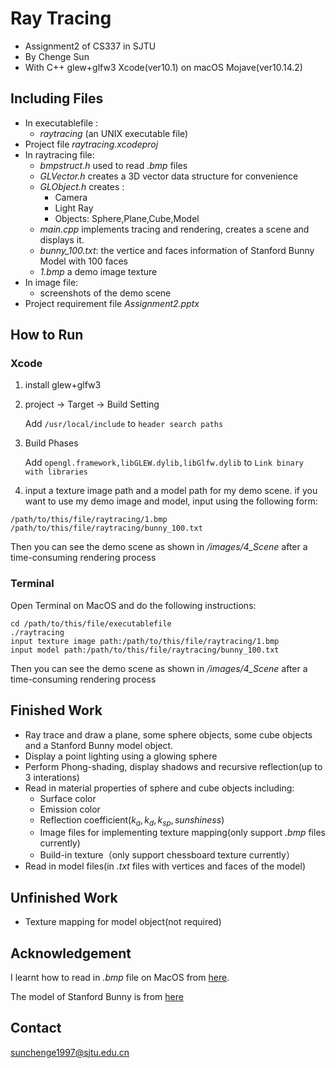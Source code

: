 # Ray Tracing
* Assignment2 of CS337 in SJTU
* By Chenge Sun
* With C++ glew+glfw3 Xcode(ver10.1) on macOS Mojave(ver10.14.2)

## Including Files
* In executablefile :
	* *raytracing* (an UNIX executable file)
* Project file *raytracing.xcodeproj*
* In raytracing file:
	* *bmpstruct.h* used to read *.bmp* files
	* *GLVector.h* creates a 3D vector data structure for convenience
	* *GLObject.h* creates :
		* Camera
		* Light Ray
		* Objects: Sphere,Plane,Cube,Model
	* *main.cpp* implements tracing and rendering, creates a scene and displays it.
	* *bunny\_100.txt*: the vertice and faces information of Stanford Bunny Model with 100 faces
	* *1.bmp* a demo image texture
* In image file:
	* screenshots of the demo scene
* Project requirement file *Assignment2.pptx*

## How to Run
### Xcode
1. install glew+glfw3
2. project -> Target -> Build Setting 
	
	Add `/usr/local/include` to `header search paths`
3. Build Phases

	Add `opengl.framework,libGLEW.dylib,libGlfw.dylib` to `Link binary with libraries`
4. input a texture image path and a model path for my demo scene. if you want to use my demo image and model, input using the following form:

~~~
/path/to/this/file/raytracing/1.bmp
/path/to/this/file/raytracing/bunny_100.txt
~~~

Then you can see the demo scene as shown in */images/4\_Scene* after a time-consuming rendering process

### Terminal
Open Terminal on MacOS and do the following instructions:

~~~
cd /path/to/this/file/executablefile
./raytracing
input texture image path:/path/to/this/file/raytracing/1.bmp
input model path:/path/to/this/file/raytracing/bunny_100.txt
~~~

Then you can see the demo scene as shown in */images/4\_Scene* after a time-consuming rendering process
		
## Finished Work
* Ray trace and draw a plane, some sphere objects, some cube objects and a Stanford Bunny model object.
* Display a point lighting using a glowing sphere
* Perform Phong-shading, display shadows and recursive reflection(up to 3 interations)
* Read in material properties of sphere and cube objects including:
	* Surface color
	* Emission color
	* Reflection coefficient($k_a,k_d,k_{sp},sunshiness$)
	* Image files for implementing texture mapping(only support *.bmp* files currently)
	* Build-in texture（only support chessboard texture currently）
* Read in model files(in *.txt* files with vertices and faces of the model)

## Unfinished Work
* Texture mapping for model object(not required)

## Acknowledgement
I learnt how to read in *.bmp* file on MacOS from [here](https://github.com/hggq/c-bmp-class).

The model of Stanford Bunny is from [here](http://www.cc.gatech.edu/projects/large_models/bunny.html)

## Contact
sunchenge1997@sjtu.edu.cn
